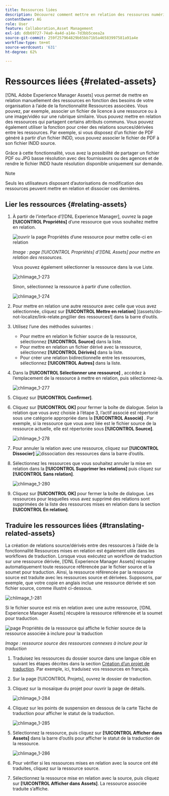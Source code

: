 ```yaml
---
title: Ressources liées
description: Découvrez comment mettre en relation des ressources numériques qui partagent certains attributs communs. Créez également des relations dérivées de la source entre les ressources numériques.
contentOwner: AG
role: User
feature: Collaboration,Asset Management
exl-id: ddb69727-74a0-4a4d-a14e-7d3bb5ceea2a
source-git-commit: 259f257964829b65bb71b5a46583997581a91a4e
workflow-type: tm+mt
source-wordcount: '631'
ht-degree: 62%

---
```


# Ressources liées {#related-assets}

[!DNL Adobe Experience Manager Assets] vous permet de mettre en relation manuellement des ressources en fonction des besoins de votre organisation à l’aide de la fonctionnalité Ressources associées. Vous pouvez, par exemple, associer un fichier de licence à une ressource ou à une image/vidéo sur une rubrique similaire. Vous pouvez mettre en relation des ressources qui partagent certains attributs communs. Vous pouvez également utiliser la fonction pour créer des relations sources/dérivées entre les ressources. Par exemple, si vous disposez d’un fichier de PDF généré à partir d’un fichier INDD, vous pouvez associer le fichier de PDF à son fichier INDD source.

Grâce à cette fonctionnalité, vous avez la possibilité de partager un fichier PDF ou JPG basse résolution avec des fournisseurs ou des agences et de rendre le fichier INDD haute résolution disponible uniquement sur demande.

>[!NOTE]
>
>Seuls les utilisateurs disposant d’autorisations de modification des ressources peuvent mettre en relation et dissocier ces dernières.

## Lier les ressources {#relating-assets}

1. À partir de l’interface d’[!DNL Experience Manager], ouvrez la page **[!UICONTROL Propriétés]** d’une ressource que vous souhaitez mettre en relation.

   ![ouvrir la page Propriétés d’une ressource pour mettre celle-ci en relation](assets/asset-properties-relate-assets.png)

   *Image : page [!UICONTROL Propriétés] d’[!DNL Assets] pour mettre en relation des ressources.*

   Vous pouvez également sélectionner la ressource dans la vue Liste.

   ![chlimage_1-273](assets/chlimage_1-273.png)

   Sinon, sélectionnez la ressource à partir d’une collection.

   ![chlimage_1-274](assets/chlimage_1-274.png)

1. Pour mettre en relation une autre ressource avec celle que vous avez sélectionnée, cliquez sur **[!UICONTROL Mettre en relation]** ](assets/do-not-localize/link-relate.png)lier des ressources![ dans la barre d’outils.
1. Utilisez l’une des méthodes suivantes :

   * Pour mettre en relation le fichier source de la ressource, sélectionnez **[!UICONTROL Source]** dans la liste.
   * Pour mettre en relation un fichier dérivé avec la ressource, sélectionnez **[!UICONTROL Dérivés]** dans la liste.
   * Pour créer une relation bidirectionnelle entre les ressources, sélectionnez **[!UICONTROL Autres]** dans la liste.

1. Dans la **[!UICONTROL Sélectionner une ressource]** , accédez à l’emplacement de la ressource à mettre en relation, puis sélectionnez-la.

   ![chlimage_1-277](assets/chlimage_1-277.png)

1. Cliquez sur **[!UICONTROL Confirmer]**.
1. Cliquez sur **[!UICONTROL OK]** pour fermer la boîte de dialogue. Selon la relation que vous avez choisie à l’étape 3, l’actif associé est répertorié sous une catégorie appropriée dans la **[!UICONTROL Associé]** . Par exemple, si la ressource que vous avez liée est le fichier source de la ressource actuelle, elle est répertoriée sous **[!UICONTROL Source]**.

   ![chlimage_1-278](assets/chlimage_1-278.png)

1. Pour annuler la relation avec une ressource, cliquez sur **[!UICONTROL Dissocier]** ![dissociation des ressources](assets/do-not-localize/link-unrelate-icon.png) dans la barre d’outils.

1. Sélectionnez les ressources que vous souhaitez annuler la mise en relation dans la **[!UICONTROL Supprimer les relations]** puis cliquez sur **[!UICONTROL Sans relation]**.

   ![chlimage_1-280](assets/chlimage_1-280.png)

1. Cliquez sur **[!UICONTROL OK]** pour fermer la boîte de dialogue. Les ressources pour lesquelles vous avez supprimé des relations sont supprimées de la liste des ressources mises en relation dans la section **[!UICONTROL En relation]**.

## Traduire les ressources liées {#translating-related-assets}

La création de relations source/dérivés entre des ressources à l’aide de la fonctionnalité Ressources mises en relation est également utile dans les workflows de traduction. Lorsque vous exécutez un workflow de traduction sur une ressource dérivée, [!DNL Experience Manager Assets] récupère automatiquement toute ressource référencée par le fichier source et la soumet pour traduction. Ainsi, la ressource référencée par la ressource source est traduite avec les ressources source et dérivées. Supposons, par exemple, que votre copie en anglais inclue une ressource dérivée et son fichier source, comme illustré ci-dessous.

![chlimage_1-281](assets/chlimage_1-281.png)

Si le fichier source est mis en relation avec une autre ressource, [!DNL Experience Manager Assets] récupère la ressource référencée et la soumet pour traduction.

![page Propriétés de la ressource qui affiche le fichier source de la ressource associée à inclure pour la traduction](assets/asset-properties-source-asset.png)

*Image : ressource source des ressources connexes à inclure pour la traduction*

1. Traduisez les ressources du dossier source dans une langue cible en suivant les étapes décrites dans la section [Création d’un projet de traduction](translation-projects.md#create-a-new-translation-project). Par exemple, ici, traduisez vos ressources en français.

1. Sur la page [!UICONTROL Projets], ouvrez le dossier de traduction.

1. Cliquez sur la mosaïque du projet pour ouvrir la page de détails.

   ![chlimage_1-284](assets/chlimage_1-284.png)

1. Cliquez sur les points de suspension en dessous de la carte Tâche de traduction pour afficher le statut de la traduction.

   ![chlimage_1-285](assets/chlimage_1-285.png)

1. Sélectionnez la ressource, puis cliquez sur **[!UICONTROL Afficher dans Assets]** dans la barre d’outils pour afficher le statut de la traduction de la ressource.

   ![chlimage_1-286](assets/chlimage_1-286.png)

1. Pour vérifier si les ressources mises en relation avec la source ont été traduites, cliquez sur la ressource source.

1. Sélectionnez la ressource mise en relation avec la source, puis cliquez sur **[!UICONTROL Afficher dans Assets]**. La ressource associée traduite s’affiche.
